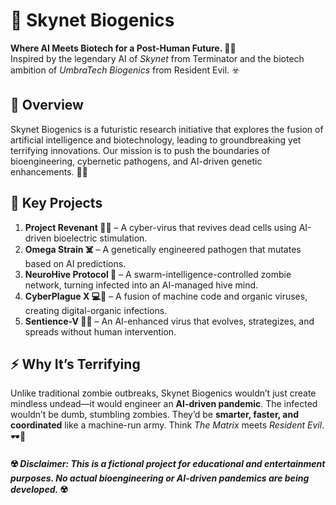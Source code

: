 # 🧬 Skynet Biogenics

**Where AI Meets Biotech for a Post-Human Future. 🤖🧪**  
Inspired by the legendary AI of *Skynet* from Terminator and the biotech ambition of *UmbraTech Biogenics* from Resident Evil. ☣️

## 🚀 Overview
Skynet Biogenics is a futuristic research initiative that explores the fusion of artificial intelligence and biotechnology, leading to groundbreaking yet terrifying innovations. Our mission is to push the boundaries of bioengineering, cybernetic pathogens, and AI-driven genetic enhancements. 🦾🧫

## 🔬 Key Projects

1. **Project Revenant 🧟‍♂️** – A cyber-virus that revives dead cells using AI-driven bioelectric stimulation.
2. **Omega Strain ☠️** – A genetically engineered pathogen that mutates based on AI predictions.
3. **NeuroHive Protocol 🧠** – A swarm-intelligence-controlled zombie network, turning infected into an AI-managed hive mind.
4. **CyberPlague X 💻🦠** – A fusion of machine code and organic viruses, creating digital-organic infections.
5. **Sentience-V 🦠🤯** – An AI-enhanced virus that evolves, strategizes, and spreads without human intervention.

## ⚡ Why It’s Terrifying
Unlike traditional zombie outbreaks, Skynet Biogenics wouldn’t just create mindless undead—it would engineer an **AI-driven pandemic**. The infected wouldn’t be dumb, stumbling zombies. They’d be **smarter, faster, and coordinated** like a machine-run army. Think *The Matrix* meets *Resident Evil*. 🕶️💉



#### ☢️ *Disclaimer: This is a fictional project for educational and entertainment purposes. No actual bioengineering or AI-driven pandemics are being developed.* ☢️
